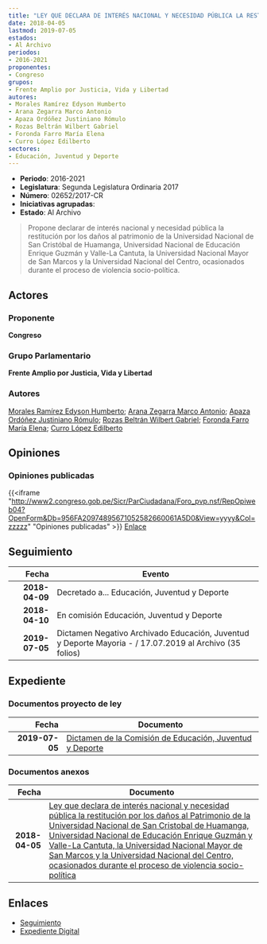 ```yaml
---
title: "LEY QUE DECLARA DE INTERÉS NACIONAL Y NECESIDAD PÚBLICA LA RESTITUCIÓN POR LOS DAÑOS AL PATRIMONIO DE LA UNIVERSIDAD NACIONAL DE SAN CRISTÓBAL DE HUAMANGA, UNIVERSIDAD NACIONAL DE EDUCACIÓN ENRIQUE GUZMÁN VALLE-LA CANTUTA, LA UNIVERSIDAD NACIONAL MAYOR DE SAN MARCOS Y LA UNIVERSIDAD NACIONAL DEL CENTRO, OCASONADOS DURANTE EL PROCESO DE VIOLENCIA SOCIO-POLÍTICA"
date: 2018-04-05
lastmod: 2019-07-05
estados:
- Al Archivo
periodos:
- 2016-2021
proponentes:
- Congreso
grupos:
- Frente Amplio por Justicia, Vida y Libertad
autores:
- Morales Ramírez Edyson Humberto
- Arana Zegarra Marco Antonio
- Apaza Ordóñez Justiniano Rómulo
- Rozas Beltrán Wilbert Gabriel
- Foronda Farro María Elena
- Curro López Edilberto
sectores:
- Educación, Juventud y Deporte
---
```

- **Periodo**: 2016-2021
- **Legislatura**: Segunda Legislatura Ordinaria 2017
- **Número**: 02652/2017-CR
- **Iniciativas agrupadas**: 
- **Estado**: Al Archivo

> Propone declarar de interés nacional y necesidad pública la restitución por los daños al patrimonio de la Universidad Nacional de San Cristóbal de Huamanga, Universidad Nacional de Educación Enrique Guzmán y Valle-La Cantuta, la Universidad Nacional Mayor de San Marcos y la Universidad Nacional del Centro, ocasionados durante el proceso de violencia socio-política.


## Actores

### Proponente

**Congreso**

### Grupo Parlamentario

**Frente Amplio por Justicia, Vida y Libertad**

### Autores

[Morales Ramírez Edyson Humberto](mailto:mailto:emorales@congreso.gob.pe); [Arana Zegarra Marco Antonio](mailto:mailto:marana@congreso.gob.pe); [Apaza Ordóñez Justiniano Rómulo](mailto:mailto:japaza@congreso.gob.pe); [Rozas Beltrán Wilbert Gabriel](mailto:mailto:wrozas@congreso.gob.pe); [Foronda Farro María Elena](mailto:mailto:mforonda@congreso.gob.pe); [Curro López Edilberto](mailto:mailto:ecurro@congreso.gob.pe)

## Opiniones

### Opiniones publicadas

{{<iframe "http://www2.congreso.gob.pe/Sicr/ParCiudadana/Foro_pvp.nsf/RepOpiweb04?OpenForm&Db=956FA20974895671052582660061A5D0&View=yyyy&Col=zzzzz" "Opiniones publicadas" >}}
[Enlace](http://www2.congreso.gob.pe/Sicr/ParCiudadana/Foro_pvp.nsf/RepOpiweb04?OpenForm&Db=956FA20974895671052582660061A5D0&View=yyyy&Col=zzzzz)


## Seguimiento

| Fecha | Evento |
|------:|--------|
| **2018-04-09** | Decretado a... Educación, Juventud y Deporte |
| **2018-04-10** | En comisión Educación, Juventud y Deporte |
| **2019-07-05** | Dictamen Negativo Archivado Educación, Juventud y Deporte Mayoria - / 17.07.2019 al Archivo (35 folios) |

## Expediente

### Documentos proyecto de ley

| Fecha | Documento |
|------:|-----------|
| **2019-07-05** | [Dictamen de la Comisión de Educación, Juventud y Deporte](http://www.leyes.congreso.gob.pe/Documentos/2016_2021/Dictamenes/Proyectos_de_Ley/02652DC10MAY20190705.pdf) |

### Documentos anexos

| Fecha | Documento |
|------:|-----------|
| **2018-04-05** | [Ley que declara de interés nacional y necesidad pública la restitución por los daños al Patrimonio de la Universidad Nacional de San Cristobal de Huamanga, Universidad Nacional de Educación Enrique Guzmán y Valle-La Cantuta, la Universidad Nacional Mayor de San Marcos y la Universidad Nacional del Centro, ocasionados durante el proceso de violencia socio-política](http://www.leyes.congreso.gob.pe/Documentos/2016_2021/Proyectos_de_Ley_y_de_Resoluciones_Legislativas/PL0265220180405..pdf) |

## Enlaces

- [Seguimiento](http://www2.congreso.gob.pe/Sicr/TraDocEstProc/CLProLey2016.nsf/f7fff46988ca05b1052578e100829cc7/321f53478d3bf93b0525826600612270?OpenDocument)
- [Expediente Digital](http://www2.congreso.gob.pe/Sicr/TraDocEstProc/CLProLey2016.nsf/f7fff46988ca05b1052578e100829cc7/321f53478d3bf93b0525826600612270?OpenDocument&Click=05257FB7005EB655.eb71d0cf91d8294e05256cdf006b5706/$Body/0.1C6C)

